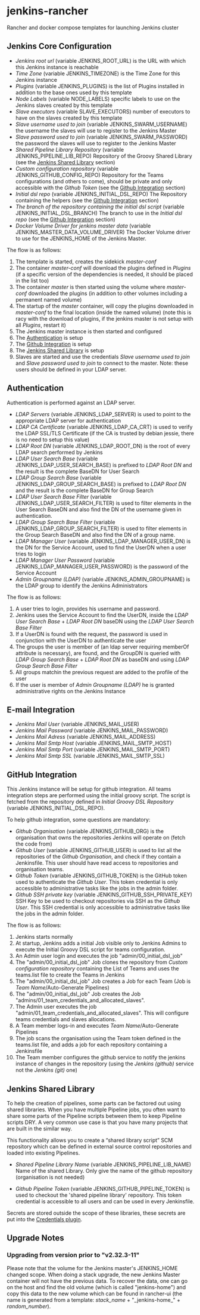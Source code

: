 # jenkins-rancher
Rancher and docker compose templates for launching Jenkins cluster

## Jenkins Core Configuration

* *Jenkins root url* (variable JENKINS\_ROOT\_URL) is the URL with which this Jenkins instance is reachable
* *Time Zone* (variable JENKINS\_TIMEZONE) is the Time Zone for this Jenkins instance
* *Plugins* (variable JENKINS\_PLUGINS) is the list of Plugins installed in addition to the base ones used by this template
* *Node Labels* (variable NODE\_LABELS) specific labels to use on the Jenkins slaves created by this template
* *Slave executors* (variable SLAVE\_EXECUTORS) number of executors to have on the slaves created by this template
* *Slave username used to join* (variable JENKINS\_SWARM\_USERNAME) the username the slaves will use to register to the Jenkins Master
* *Slave password used to join* (variable JENKINS\_SWARM\_PASSWORD) the password the slaves will use to register to the Jenkins Master
* *Shared Pipeline Library Repository* (variable JENKINS\_PIPELINE\_LIB\_REPO) Repository of the Groovy Shared Library (see the [Jenkins Shared Library](#Jenkins-Shared-Library) section)
* *Custom configuration repository* (variable JENKINS\_GITHUB\_CONFIG\_REPO) Repository for the Teams configurations (and others to come), should be private and only accessible with the *Github Token* (see the [Github Integration](#Github-Integration) section)
* *Initial dsl repo* (variable JENKINS\_INITIAL\_DSL\_REPO) The Repository containing the helpers (see the [Github Integration](#Github-Integration) section)
* *The branch of the repository containing the initial dsl script* (variable JENKINS\_INITIAL\_DSL\_BRANCH) The branch to use in the *Initial dsl repo* (see the [Github Integration](#Github-Integration) section)
* *Docker Volume Driver for jenkins master data* (variable JENKINS\_MASTER\_DATA\_VOLUME\_DRIVER) The Docker Volume driver to use for the JENKINS\_HOME of the Jenkins Master.

The flow is as follows:
1. The template is started, creates the sidekick *master-conf*
2. The container *master-conf* will download the plugins defined in *Plugins* (if a specific version of the dependencies is needed, it should be placed in the list too)
3. The container *master* is then started using the volume where *master-conf* downloaded the plugins (in addition to other volumes including a permanent named volume)
4. The startup of the *master* container, will copy the plugins downloaded in *master-conf* to the final location (inside the named volume) (note this is racy with the download of plugins, if the jenkins master is not setup with all *Plugins*, restart it)
5. The Jenkins master instance is then started and configured
6. The [Authentication](#Authentication) is setup
7. The [Github Integration](#Github-Integration) is setup
8. The [Jenkins Shared Library](#Jenkins-Shared-Library) is setup
9. Slaves are started and use the credentials *Slave username used to join* and *Slave password used to join* to connect to the master. Note: these users should be defined in your LDAP server.

## Authentication<a name="Authentication"></a>

Authentication is performed against an LDAP server.

* *LDAP Servers* (variable JENKINS\_LDAP\_SERVER) is used to point to the appropriate LDAP server for authentication
* *LDAP CA Certificate* (variable JENKINS\_LDAP\_CA\_CRT) is used to verify the LDAP SSL/TLS Certificate (if the CA is trusted by debian jessie, there is no need to setup this value)
* *LDAP Root DN* (variable JENKINS\_LDAP\_ROOT\_DN) is the root of every LDAP search performed by Jenkins
* *LDAP User Search Base* (variable JENKINS\_LDAP\_USER\_SEARCH\_BASE) is prefixed to *LDAP Root DN* and the result is the complete BaseDN for User Search
* *LDAP Group Search Base* (variable JENKINS\_LDAP\_GROUP\_SEARCH\_BASE) is prefixed to *LDAP Root DN* and the result is the complete BaseDN for Group Search
* *LDAP User Search Base Filter* (variable JENKINS\_LDAP\_USER\_SEARCH\_FILTER) is used to filter elements in the User Search BaseDN and also find the DN of the username given in authentication.
* *LDAP Group Search Base Filter* (variable JENKINS\_LDAP\_GROUP\_SEARCH\_FILTER) is used to filter elements in the Group Search BaseDN and also find the DN of a group name.
* *LDAP Manager User* (variable JENKINS\_LDAP\_MANAGER\_USER\_DN) is the DN for the Service Account, used to find the UserDN when a user tries to login
* *LDAP Manager User Password* (variable JENKINS\_LDAP\_MANAGER\_USER\_PASSWORD) is the password of the Service Account
* *Admin Groupname (LDAP)* (variable JENKINS\_ADMIN\_GROUPNAME) is the LDAP group to identify the Jenkins Administrators

The flow is as follows:

1. A user tries to login, provides his username and password.
2. Jenkins uses the Service Account to find the UserDN, inside the *LDAP User Search Base* + *LDAP Root DN* baseDN using the *LDAP User Search Base Filter*
3. If a UserDN is found with the request, the password is used in conjunction with the UserDN to authenticate the user
4. The groups the user is member of (an ldap server requiring memberOf attribute is necessary), are found, and the GroupDN is queried with *LDAP Group Search Base* + *LDAP Root DN* as baseDN and using *LDAP Group Search Base Filter*
5. All groups matchin the previous request are added to the profile of the user
6. If the user is member of *Admin Groupname (LDAP)* he is granted administrative rights on the Jenkins Instance

## E-mail Integration

* *Jenkins Mail User* (variable JENKINS\_MAIL\_USER)
* *Jenkins Mail Password* (variable JENKINS\_MAIL\_PASSWORD)
* *Jenkins Mail Adress* (variable JENKINS\_MAIL\_ADDRESS)
* *Jenkins Mail Smtp Host* (variable JENKINS\_MAIL\_SMTP\_HOST)
* *Jenkins Mail Smtp Port* (variable JENKINS\_MAIL\_SMTP\_PORT)
* *Jenkins Mail Smtp SSL* (variable JENKINS\_MAIL\_SMTP\_SSL)

## GitHub Integration<a name="Github-Integration"></a>

This Jenkins instance will be setup for github integration. All teams integration steps are performed using the initial groovy script. The script is fetched from the repository defined in *Initial Groovy DSL Repository* (variable JENKINS\_INITIAL\_DSL\_REPO).

To help github integration, some questions are mandatory:

* *Github Organisation* (variable JENKINS\_GITHUB\_ORG) is the organisation that owns the repositories Jenkins will operate on (fetch the code from)
* *Github User* (variable JENKINS\_GITHUB\_USER) is used to list all the repositories of the *Github Organisation*, and check if they contain a Jenkinsfile. This user should have read access to repositories and organisation teams.
* *Github Token* (variable JENKINS\_GITHUB\_TOKEN) is the GitHub token used to authenticate the *Github User*. This token credential is only accessible to administrative tasks like the jobs in the admin folder.
* *Github SSH private key* (variable JENKINS\_GITHUB\_SSH\_PRIVATE\_KEY) SSH Key to be used to checkout repositories via SSH as the *Github User*. This SSH credential is only accessible to administrative tasks like the jobs in the admin folder.

The flow is as follows:

1. Jenkins starts normally
2. At startup, Jenkins adds a initial Job visible only to Jenkins Admins to execute the Initial Groovy DSL script for teams configuration.
3. An Admin user login and executes the job "admin/00\_initial\_dsl\_job"
4. The "admin/00\_initial\_dsl\_job" Job clones the repository from *Custom configuration repository* containing the List of Teams and uses the teams.list file to create the Teams in Jenkins
5. The "admin/00\_initial\_dsl\_job" Job creates a Job for each Team (Job is *Team Name*/Auto-Generate Pipelines)
6. The "admin/00\_initial\_dsl\_job" Job creates the Job "admins/01\_team\_credentials\_and\_allocated\_slaves".
7. The Admin user executes the job "admin/01\_team\_credentials\_and\_allocated\_slaves". This will configure teams credentials and slaves allocations.
8. A Team member logs-in and executes *Team Name*/Auto-Generate Pipelines
9. The job scans the organisation using the Team token defined in the teams.list file, and adds a job for each repository containing a Jenkinsfile
10. The Team member configures the github service to notify the jenkins instance of changes in the repository (using the *Jenkins (github)* service not the *Jenkins (git)* one)

## Jenkins Shared Library<a name="Jenkins-Shared-Library"></a>

To help the creation of pipelines, some parts can be factored out using shared libraries. When you have multiple Pipeline jobs, you often want to share some parts of the Pipeline scripts between them to keep Pipeline scripts DRY. A very common use case is that you have many projects that are built in the similar way.

This functionality allows you to create a “shared library script” SCM repository which can be defined in external source control repositories and loaded into existing Pipelines.

* *Shared Pipeline Library Name* (variable JENKINS\_PIPELINE\_LIB\_NAME) Name of the shared Library. Only give the name of the github repository (organisation is not needed)

* *Github Pipeline Token* (variable JENKINS\_GITHUB\_PIPELINE\_TOKEN) is used to checkout the 'shared pipeline library' repository. This token credential is accessible to all users and can be used in every Jenkinsfile.

Secrets are stored outside the scope of these libraries, these secrets are put into the [Credentials plugin](https://wiki.jenkins-ci.org/display/JENKINS/Credentials+Plugin).

## Upgrade Notes

### Upgrading from version prior to "v2.32.3-11"
Please note that the volume for the Jenkins master's JENKINS\_HOME changed scope. When doing a stack upgrade, the new Jenkins Master container will not have the previous data.
To recover the data, one can go on the host and find the old volume (which is called "jenkins-home") and copy this data to the new volume which can be found in rancher-ui (the name is generated from a template: *stack\_name* + "\_jenkins-home\_" + *random\_number*).
